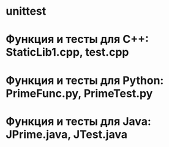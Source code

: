 # unittest
# Функция и тесты для C++: StaticLib1.cpp, test.cpp
# Функция и тесты для Python: PrimeFunc.py, PrimeTest.py
# Функция и тесты для Java: JPrime.java, JTest.java
